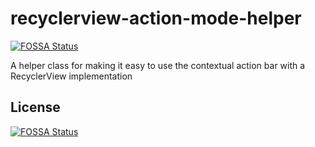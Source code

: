 # recyclerview-action-mode-helper
[![FOSSA Status](https://app.fossa.io/api/projects/git%2Bgithub.com%2FKhalafMH%2Frecyclerview-action-mode-helper.svg?type=shield)](https://app.fossa.io/projects/git%2Bgithub.com%2FKhalafMH%2Frecyclerview-action-mode-helper?ref=badge_shield)

A helper class for making it easy to use the contextual action bar with a RecyclerView implementation


## License
[![FOSSA Status](https://app.fossa.io/api/projects/git%2Bgithub.com%2FKhalafMH%2Frecyclerview-action-mode-helper.svg?type=large)](https://app.fossa.io/projects/git%2Bgithub.com%2FKhalafMH%2Frecyclerview-action-mode-helper?ref=badge_large)